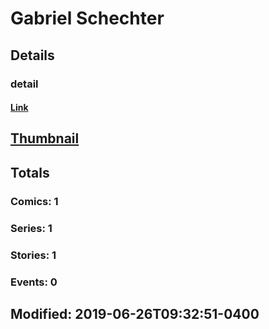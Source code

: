 # Gabriel  Schechter 
## Details
### detail
#### [Link](http://marvel.com/comics/creators/13832/gabriel_schechter?utm_campaign=apiRef&utm_source=225578a89fc76f3d20fbffda5d17a88d)
## [Thumbnail](http://i.annihil.us/u/prod/marvel/i/mg/b/40/image_not_available.jpg)
## Totals
### Comics: 1
### Series: 1
### Stories: 1
### Events: 0
## Modified: 2019-06-26T09:32:51-0400